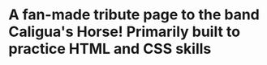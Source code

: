 # A fan-made tribute page to the band Caligua's Horse! Primarily built to practice HTML and CSS skills
